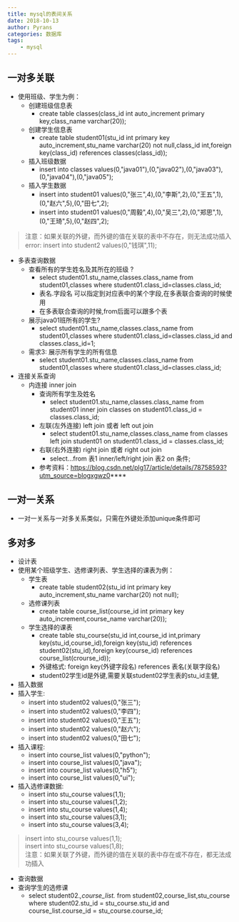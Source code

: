 ```yaml
---
title: mysql的表间关系
date: 2018-10-13
author: Pyrans
categories: 数据库
tags:
    - mysql
---
```




## 一对多关联

* 使用班级、学生为例：
	* 创建班级信息表
		* create table classes(class_id int auto_increment primary key,class_name varchar(20));
	* 创建学生信息表
		* create table student01(stu_id int primary key auto_increment,stu_name varchar(20) not null,class_id int,foreign key(class_id) references classes(class_id));
	* 插入班级数据
		* insert into classes values(0,"java01"),(0,"java02"),(0,"java03"),(0,"java04"),(0,"java05");
	* 插入学生数据
		* insert into student01 values(0,"张三",4),(0,"李斯",2),(0,"王五",1),(0,"赵六",5),(0,"田七",2);
		* insert into student01 values(0,"周毅",4),(0,"吴三",2),(0,"郑思",1),(0,"王琦",5),(0,"赵四",2);
      ​      
> 注意：如果关联的外键，而外键的值在关联的表中不存在，则无法成功插入<br/>
> error: insert into student2 values(0,"钱琪",11);

* 多表查询数据   
	* 查看所有的学生姓名及其所在的班级 ?
		* select student01.stu_name,classes.class_name from student01,classes where student01.class_id=classes.class_id;
		* 表名.字段名  可以指定到对应表中的某个字段,在多表联合查询的时候使用
		* 在多表联合查询的时候,from后面可以跟多个表
	* 展示java01班所有的学生? 
	     * select student01.stu_name,classes.class_name from student01,classes where student01.class_id=classes.class_id and classes.class_id=1;
	* 需求3: 展示所有学生的所有信息
		* select student01.stu_name,classes.class_name from student01,classes where student01.class_id=classes.class_id;
* 连接关系查询
	* 内连接  inner join
		* 查询所有学生及姓名
			* select student01.stu_name,classes.class_name from student01 inner join classes on student01.class_id = classes.class_id;  
		* 左联(左外连接)  left join 或者 left out join   
			* select student01.stu_name,classes.class_name from classes left join student01 on student01.class_id = classes.class_id;  		
		* 右联(右外连接)   right join 或者 right out join 
			* select...from 表1 inner/left/right join 表2  on  条件;
		* 参考资料：https://blog.csdn.net/plg17/article/details/78758593?utm_source=blogxgwz0****

## 一对一关系

* 一对一关系与一对多关系类似，只需在外键处添加unique条件即可

## 多对多
* 设计表
* 使用某个班级学生、选修课列表、学生选择的课表为例：
	* 学生表
		* create table student02(stu_id int primary key auto_increment,stu_name varchar(20) not null);	
	* 选修课列表
		* create table course_list(course_id int primary key auto_increment,course_name varchar(20));
	* 学生选择的课表
		* create table stu_course(stu_id int,course_id int,primary key(stu_id,course_id),foreign key(stu_id) references student02(stu_id),foreign key(course_id) references course_list(crourse_id));
		* 外键格式:  foreign key(外键字段名)  references 表名(关联字段名) 
		* student02学生id是外键,需要关联student02学生表的stu_id主健, 
* 插入数据
* 插入学生:
	- insert into student02 values(0,"张三");
	- insert into student02 values(0,"李四");
	- insert into student02 values(0,"王五");
	- insert into student02 values(0,"赵六");
	- insert into student02 values(0,"田七");
* 插入课程:
	- insert into course_list values(0,"python");  
	- insert into course_list values(0,"java"); 
	- insert into course_list values(0,"h5"); 
	- insert into course_list values(0,"ui"); 
* 插入选修课数据:
	- insert into stu_course values(1,1);
	- insert into stu_course values(1,2);
	- insert into stu_course values(1,4);
	- insert into stu_course values(3,1);
	- insert into stu_course values(3,4);
>insert into stu_course values(1,1);<br/>
>insert into stu_course values(1,8);<br/>
>注意：如果关联了外键，而外键的值在关联的表中存在或不存在，都无法成功插入
* 查询数据
* 查询学生的选修课
	* select student02.*,course_list.* from student02,course_list,stu_course where student02.stu_id =  stu_course.stu_id and course_list.course_id = stu_course.course_id;

